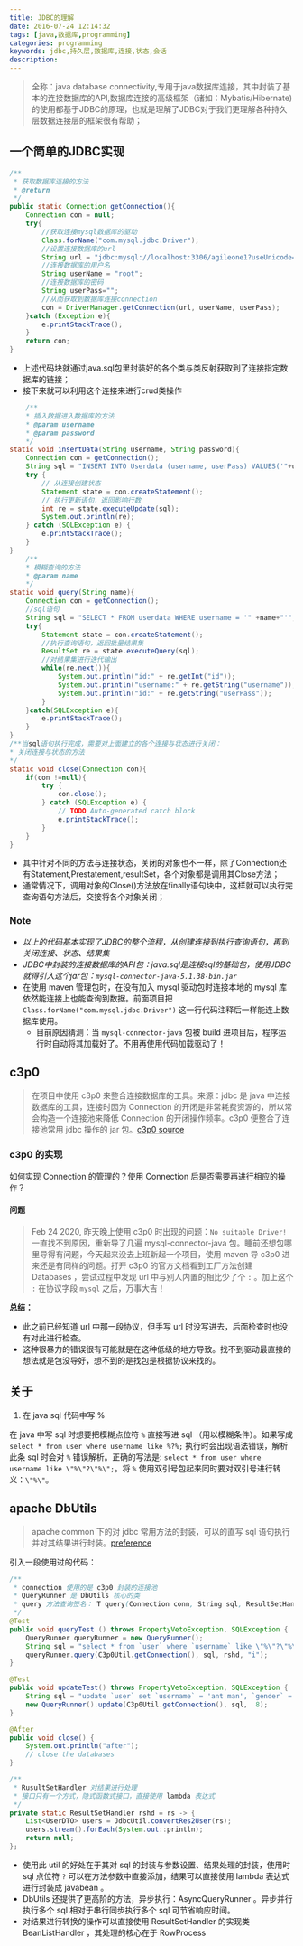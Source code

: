 ```yaml
---
title: JDBC的理解
date: 2016-07-24 12:14:32
tags: [java,数据库,programming]
categories: programming
keywords: jdbc,持久层,数据库,连接,状态,会话
description: 
---
```


> 全称：java database connectivity,专用于java数据库连接，其中封装了基本的连接数据库的API,数据库连接的高级框架（诸如：Mybatis/Hibernate)的使用都基于JDBC的原理，也就是理解了JDBC对于我们更理解各种持久层数据连接层的框架很有帮助；

<!--more-->

## 一个简单的JDBC实现

```java
/**
 * 获取数据库连接的方法
 * @return
 */
public static Connection getConnection(){
    Connection con = null;
    try{
        //获取连接mysql数据库的驱动
        Class.forName("com.mysql.jdbc.Driver");
        //设置连接数据库的url
        String url = "jdbc:mysql://localhost:3306/agileone1?useUnicode=true&characterEncoding=UTF-8";
        //连接数据库的用户名
        String userName = "root";
        //连接数据库的密码
        String userPass="";
        //从而获取到数据库连接connection
        con = DriverManager.getConnection(url, userName, userPass);
    }catch (Exception e){
        e.printStackTrace();
    }
    return con;
}
```

- 上述代码块就通过java.sql包里封装好的各个类与类反射获取到了连接指定数据库的链接；
- 接下来就可以利用这个连接来进行crud类操作

```java
    /**
    * 插入数据进入数据库的方法
    * @param username
    * @param password
    */
static void insertData(String username, String password){
    Connection con = getConnection();
    String sql = "INSERT INTO Userdata (username, userPass) VALUES('"+username+"', '"+password+"')";
    try {
        // 从连接创建状态
        Statement state = con.createStatement();
        // 执行更新语句，返回影响行数
        int re = state.executeUpdate(sql);
        System.out.println(re);
    } catch (SQLException e) {
        e.printStackTrace();
    }
}
    /**
    * 模糊查询的方法
    * @param name
    */
static void query(String name){
    Connection con = getConnection();
    //sql语句
    String sql = "SELECT * FROM userdata WHERE username = '" +name+"'";
    try{
        Statement state = con.createStatement();
        //执行查询语句，返回批量结果集
        ResultSet re = state.executeQuery(sql);
        //对结果集进行迭代输出
        while(re.next()){
            System.out.println("id:" + re.getInt("id"));
            System.out.println("username:" + re.getString("username"));
            System.out.println("id:" + re.getString("userPass"));
        }
    }catch(SQLException e){
        e.printStackTrace();
    }
}
/**当sql语句执行完成，需要对上面建立的各个连接与状态进行关闭：
* 关闭连接与状态的方法
*/
static void close(Connection con){
    if(con !=null){
        try {
            con.close();
        } catch (SQLException e) {
            // TODO Auto-generated catch block
            e.printStackTrace();
        }
    }
}
```

- 其中针对不同的方法与连接状态，关闭的对象也不一样，除了Connection还有Statement,Prestatement,resultSet，各个对象都是调用其Close方法；
- 通常情况下，调用对象的Close()方法放在finally语句块中，这样就可以执行完查询语句方法后，交接将各个对象关闭；

### Note

- *以上的代码基本实现了JDBC的整个流程，从创建连接到执行查询语句，再到关闭连接、状态、结果集*
- *JDBC中封装的连接数据库的API包：java.sql是连接sql的基础包，使用JDBC就得引入这个jar包：`mysql-connector-java-5.1.38-bin.jar`*
- 在使用 maven 管理包时，在没有加入 mysql 驱动包时连接本地的 mysql 库依然能连接上也能查询到数据。前面项目把 `Class.forName("com.mysql.jdbc.Driver")` 这一行代码注释后一样能连上数据库使用。
  - 目前原因猜测：当 `mysql-connector-java` 包被 build 进项目后，程序运行时自动将其加载好了。不用再使用代码加载驱动了！

## c3p0

> 在项目中使用 c3p0 来整合连接数据库的工具。来源：jdbc 是 java 中连接数据库的工具，连接时因为 Connection 的开闭是非常耗费资源的，所以常会构造一个连接池来降低 Connection 的开闭操作频率。c3p0 便整合了连接池常用 jdbc 操作的 jar 包。[c3p0 source](https://www.mchange.com/projects/c3p0/)

### c3p0 的实现

如何实现 Connection 的管理的？使用 Connection 后是否需要再进行相应的操作？

#### 问题

> Feb 24 2020, 昨天晚上使用 c3p0 时出现的问题：`No suitable Driver!` 一直找不到原因，重新导了几遍 mysql-connector-java 包。睡前还想包哪里导得有问题，今天起来没去上班新起一个项目，使用 maven 导 c3p0 进来还是有同样的问题。打开 c3p0 的官方文档看到工厂方法创建 Databases ，尝试过程中发现 url 中与别人内置的相比少了个 `:` 。加上这个 `:` 在协议字段 `mysql` 之后，万事大吉！

**总结：**

- 此之前已经知道 url 中那一段协议，但手写 url 时没写进去，后面检查时也没有对此进行检查。
- 这种很暴力的错误很有可能就是在这种低级的地方导致。找不到驱动最直接的想法就是包没导好，想不到的是找包是根据协议来找的。

## 关于

1. 在 java sql 代码中写 %

在 java 中写 sql 时想要把模糊点位符 `%` 直接写进 sql （用以模糊条件）。如果写成 `select * from user where username like %?%;` 执行时会出现语法错误，解析此条 sql 时会对 `%` 错误解析。正确的写法是: `select * from user where username like \"%\"?\"%\";`。将 `%` 使用双引号包起来同时要对双引号进行转义：`\"%\"`。

## apache DbUtils

> apache common 下的对 jdbc 常用方法的封装，可以的直写 sql 语句执行并对其结果进行封装。[preference](http://commons.apache.org/proper/commons-dbutils/examples.html)

引入一段使用过的代码：

```java
/**
 * connection 使用的是 c3p0 封装的连接池
 * QueryRunner 是 DbUtils 核心的类
 * query 方法查询签名： T query(Connection conn, String sql, ResultSetHandler rsh, Object... params);
 */
@Test
public void queryTest () throws PropertyVetoException, SQLException {
    QueryRunner queryRunner = new QueryRunner();
    String sql = "select * from `user` where `username` like \"%\"?\"%\";";
    queryRunner.query(C3p0Util.getConnection(), sql, rshd, "i");
}

@Test
public void updateTest() throws PropertyVetoException, SQLException {
    String sql = "update `user` set `username` = 'ant man', `gender` = 'male' where id = ?";
    new QueryRunner().update(C3p0Util.getConnection(), sql,  8);
}

@After
public void close() {
    System.out.println("after");
    // close the databases
}

/**
 * RusultSetHandler 对结果进行处理
 * 接口只有一个方式，隐式函数式接口，直接使用 lambda 表达式
 */
private static ResultSetHandler rshd = rs -> {
    List<UserDTO> users = JdbcUtil.convertRes2User(rs);
    users.stream().forEach(System.out::println);
    return null;
};
```

- 使用此 util 的好处在于其对 sql 的封装与参数设置、结果处理的封装，使用时 sql 点位符 `?` 可以在方法参数中直接添加，结果可以直接使用 lambda 表达式进行封装成 javabean 。
- DbUtils 还提供了更高阶的方法，异步执行：AsyncQueryRunner 。异步并行执行多个 sql 相对于串行同步执行多个 sql 可节省响应时间。
- 对结果进行转换的操作可以直接使用 ResultSetHandler 的实现类 BeanListHandler ，其处理的核心在于 RowProcess
